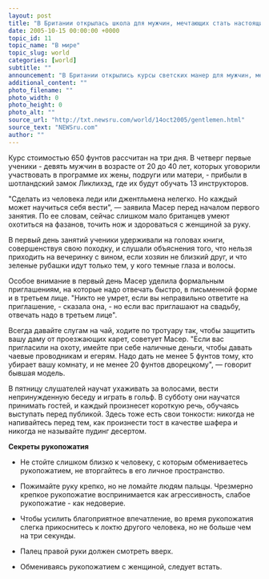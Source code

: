 ```yaml
---
layout: post
title: "В Британии открылась школа для мужчин, мечтающих стать настоящими джентльменами"
date: 2005-10-15 00:00:00 +0000
topic_id: 11
topic_name: "В мире"
topic_slug: world
categories: [world]
subtitle: ""
announcement: "В Британии открылись курсы светских манер для мужчин, мечтающих стать истинными джентльменами. В мире фаст-фуда и ссор на дорогах бывшая танцовщица и модель Диана Масер в четверг начала кампанию за возврат жестких воротничков, элегантных манер и классических танцев, пишет The Times (перевод на сайте Inopressa.ru)."
additional_content: ""
photo_filename: ""
photo_width: 0
photo_height: 0
photo_alt: ""
source_url: "http://txt.newsru.com/world/14oct2005/gentlemen.html"
source_text: "NEWSru.com"
author: ""
---
```

Курс стоимостью 650 фунтов рассчитан на три дня. В четверг первые ученики - девять мужчин в возрасте от 20 до 40 лет, которых уговорили участвовать в программе их жены, подруги или матери, - прибыли в шотландский замок Ликлихэд, где их будут обучать 13 инструкторов.

"Сделать из человека леди или джентльмена нелегко. Но каждый может научиться себя вести", &mdash; заявила Масер перед началом первого занятия. По ее словам, сейчас слишком мало британцев умеют охотиться на фазанов, точить нож и здороваться с женщиной за руку.

В первый день занятий ученики удерживали на головах книги, совершенствуя свою походку, и слушали объяснения того, что нельзя приходить на вечеринку с вином, если хозяин не близкий друг, и что зеленые рубашки идут только тем, у кого темные глаза и волосы.

Особое внимание в первый день Масер уделила формальным приглашениям, на которые надо отвечать быстро, в письменной форме и в третьем лице. "Никто не умрет, если вы неправильно ответите на приглашение, - сказала она, - но если вас приглашают на свадьбу, отвечать надо в третьем лице".

Всегда давайте слугам на чай, ходите по тротуару так, чтобы защитить вашу даму от проезжающих карет, советует Масер. "Если вас пригласили на охоту, имейте при себе наличные деньги, чтобы давать чаевые проводникам и егерям. Надо дать не менее 5 фунтов тому, кто убирает вашу комнату, и не менее 20 фунтов дворецкому", &mdash; говорит бывшая модель.

В пятницу слушателей научат ухаживать за волосами, вести непринужденную беседу и играть в гольф. В субботу они научатся принимать гостей, и каждый произнесет короткую речь, обучаясь выступать перед публикой. Здесь тоже есть свои тонкости: никогда не напивайтесь перед тем, как произнести тост в качестве шафера и никогда не называйте пудинг десертом.

<strong>Секреты рукопожатия</strong>

- Не стойте слишком близко к человеку, с которым обмениваетесь рукопожатием, не вторгайтесь в его личное пространство.

- Пожимайте руку крепко, но не ломайте людям пальцы. Чрезмерно крепкое рукопожатие воспринимается как агрессивность, слабое рукопожатие - как недоверие.

- Чтобы усилить благоприятное впечатление, во время рукопожатия слегка прикоснитесь к локтю другого человека, но не больше чем на три секунды.

- Палец правой руки должен смотреть вверх.

- Обмениваясь рукопожатием с женщиной, следует встать.
